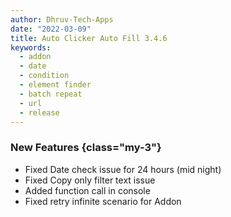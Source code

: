 ```yaml
---
author: Dhruv-Tech-Apps
date: "2022-03-09"
title: Auto Clicker Auto Fill 3.4.6
keywords:
  - addon
  - date
  - condition
  - element finder
  - batch repeat
  - url
  - release
---
```


### New Features {class="my-3"}
- Fixed Date check issue for 24 hours (mid night)
- Fixed Copy only filter text issue
- Added function call in console
- Fixed retry infinite scenario for Addon
